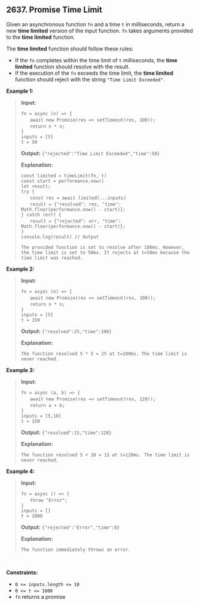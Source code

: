 ## 2637. Promise Time Limit

Given an asynchronous function `fn` and a time `t` in milliseconds, return a new **time limited** version of the input function. `fn` takes arguments provided to the **time limited** function.

The **time limited** function should follow these rules:

- If the `fn` completes within the time limit of `t` milliseconds, the **time limited** function should resolve with the result.
- If the execution of the `fn` exceeds the time limit, the **time limited** function should reject with the string `"Time Limit Exceeded"`.

**Example 1:**

> **Input:**
>
> `fn = async (n) => { ` <br> &nbsp; &nbsp; &nbsp; `await new Promise(res => setTimeout(res, 100)); ` <br> &nbsp; &nbsp; &nbsp; `return n * n;` <br> `}` <br> `inputs = [5]` <br> `t = 50`
>
> **Output:** `{"rejected":"Time Limit Exceeded","time":50}`
>
> **Explanation:**
>
> `const limited = timeLimit(fn, t)` <br> `const start = performance.now()` <br> `let result;` <br> `try {` <br> &nbsp; &nbsp; &nbsp; `const res = await limited(...inputs)` <br> &nbsp; &nbsp; &nbsp; `result = {"resolved": res, "time": Math.floor(performance.now() - start)};` <br> `} catch (err) {` <br> &nbsp; &nbsp; &nbsp; `result = {"rejected": err, "time": Math.floor(performance.now() - start)};` <br> `}` <br> `console.log(result) // Output`
>
> `The provided function is set to resolve after 100ms. However, the time limit is set to 50ms. It rejects at t=50ms because the time limit was reached.`

**Example 2:**

> **Input:**
>
> `fn = async (n) => {` <br> &nbsp; &nbsp; &nbsp; `await new Promise(res => setTimeout(res, 100));` <br> &nbsp; &nbsp; &nbsp; `return n * n;` <br> `}` <br> `inputs = [5]` <br> `t = 150`
>
> **Output:** `{"resolved":25,"time":100}`
>
> **Explanation:**
>
> `The function resolved 5 * 5 = 25 at t=100ms. The time limit is never reached.`

**Example 3:**

> **Input:**
>
> `fn = async (a, b) => {` <br> &nbsp; &nbsp; &nbsp; `await new Promise(res => setTimeout(res, 120));` <br> &nbsp; &nbsp; &nbsp; `return a + b;` <br> `}` <br> `inputs = [5,10]` <br> `t = 150`
>
> **Output:** `{"resolved":15,"time":120}`
>
> **Explanation:**
>
> `​​​​The function resolved 5 + 10 = 15 at t=120ms. The time limit is never reached.`

**Example 4:**

> **Input:**
>
> `fn = async () => {` <br> &nbsp; &nbsp; &nbsp; `throw "Error";` <br> `}` <br> `inputs = []` <br> `t = 1000`
>
> **Output:** `{"rejected":"Error","time":0}`
>
> **Explanation:**
>
> `The function immediately throws an error.`

<br>

**Constraints:**

- `0 <= inputs.length <= 10`
- `0 <= t <= 1000`
- `fn` returns a promise
